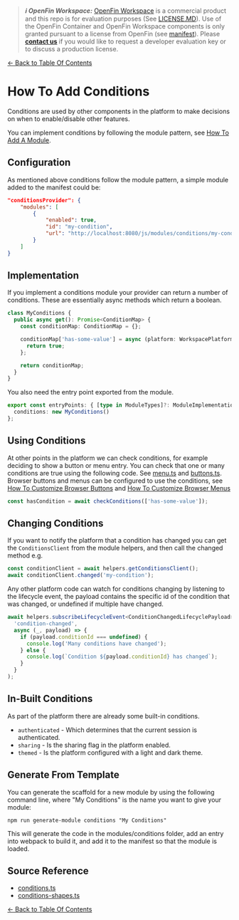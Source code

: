 > **_:information_source: OpenFin Workspace:_** [OpenFin Workspace](https://www.openfin.co/workspace/) is a commercial product and this repo is for evaluation purposes (See [LICENSE.MD](../LICENSE.MD)). Use of the OpenFin Container and OpenFin Workspace components is only granted pursuant to a license from OpenFin (see [manifest](../public/manifest.fin.json)). Please [**contact us**](https://www.openfin.co/workspace/poc/) if you would like to request a developer evaluation key or to discuss a production license.

[<- Back to Table Of Contents](../README.md)

# How To Add Conditions

Conditions are used by other components in the platform to make decisions on when to enable/disable other features.

You can implement conditions by following the module pattern, see [How To Add A Module](./how-to-add-a-module.md).

## Configuration

As mentioned above conditions follow the module pattern, a simple module added to the manifest could be:

```json
"conditionsProvider": {
    "modules": [
        {
            "enabled": true,
            "id": "my-condition",
            "url": "http://localhost:8080/js/modules/conditions/my-condition.bundle.js"
        }
    ]
}
```

## Implementation

If you implement a conditions module your provider can return a number of conditions. These are essentially async methods which return a boolean.

```ts
class MyConditions {
  public async get(): Promise<ConditionMap> {
    const conditionMap: ConditionMap = {};

    conditionMap['has-some-value'] = async (platform: WorkspacePlatformModule) => {
      return true;
    };

    return conditionMap;
  }
}
```

You also need the entry point exported from the module.

```ts
export const entryPoints: { [type in ModuleTypes]?: ModuleImplementation } = {
  conditions: new MyConditions()
};
```

## Using Conditions

At other points in the platform we can check conditions, for example deciding to show a button or menu entry. You can check that one or many conditions are true using the following code. See [menu.ts](../client/src/framework/menu.ts#97) and [buttons.ts](../client/src/framework/buttons.ts#34). Browser buttons and menus can be configured to use the conditions, see [How To Customize Browser Buttons](./how-to-customize-browser-buttons.md) and [How To Customize Browser Menus](./how-to-customize-browser-menus.md)

```ts
const hasCondition = await checkConditions(['has-some-value']);
```

## Changing Conditions

If you want to notify the platform that a condition has changed you can get the `ConditionsClient` from the module helpers, and then call the changed method e.g.

```ts
const conditionClient = await helpers.getConditionsClient();
await conditionClient.changed('my-condition');
```

Any other platform code can watch for conditions changing by listening to the lifecycle event, the payload contains the specific id of the condition that was changed, or undefined if multiple have changed.

```ts
await helpers.subscribeLifecycleEvent<ConditionChangedLifecyclePayload>(
  'condition-changed',
  async (_, payload) => {
    if (payload.conditionId === undefined) {
      console.log('Many conditions have changed');
    } else {
      console.log(`Condition ${payload.conditionId} has changed`);
    }
  }
);
```

## In-Built Conditions

As part of the platform there are already some built-in conditions.

- `authenticated` - Which determines that the current session is authenticated.
- `sharing` - Is the sharing flag in the platform enabled.
- `themed` - Is the platform configured with a light and dark theme.

## Generate From Template

You can generate the scaffold for a new module by using the following command line, where "My Conditions" is the name you want to give your module:

```shell
npm run generate-module conditions "My Conditions"
```

This will generate the code in the modules/conditions folder, add an entry into webpack to build it, and add it to the manifest so that the module is loaded.

## Source Reference

- [conditions.ts](../client/src/framework/conditions.ts)
- [conditions-shapes.ts](../client/src/framework/shapes/conditions-shapes.ts)

[<- Back to Table Of Contents](../README.md)
